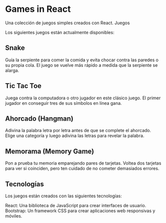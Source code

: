 # Games in React

Una colección de juegos simples creados con React.
Juegos

Los siguientes juegos están actualmente disponibles:

## Snake

Guía la serpiente para comer la comida y evita chocar contra las paredes o su propia cola. El juego se vuelve más rápido a medida que la serpiente se alarga.

## Tic Tac Toe

Juega contra la computadora o otro jugador en este clásico juego. El primer jugador en conseguir tres de sus símbolos en línea gana.

## Ahorcado (Hangman)

Adivina la palabra letra por letra antes de que se complete el ahorcado. Elige una categoría y luego adivina las letras para revelar la palabra.

## Memorama (Memory Game)

Pon a prueba tu memoria emparejando pares de tarjetas. Voltea dos tarjetas para ver si coinciden, pero ten cuidado de no cometer demasiados errores.

## Tecnologías

Los juegos están creados con las siguientes tecnologías:

React: Una biblioteca de JavaScript para crear interfaces de usuario.
Bootstrap: Un framework CSS para crear aplicaciones web responsivas y móviles.
